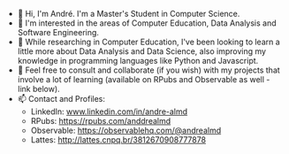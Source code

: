 - 👋 Hi, I'm André. I'm a Master's Student in Computer Science.
- 👀 I'm interested in the areas of Computer Education, Data Analysis and Software Engineering. 
- 🌱 While researching in Computer Education, I've been looking to learn a little more about Data Analysis and Data Science, also improving my knowledge in programming languages like Python and Javascript.
- 💬 Feel free to consult and collaborate (if you wish) with my projects that involve a lot of learning (available on RPubs and Observable as well - link below).
- 📫 Contact and Profiles:
  - LinkedIn: www.linkedin.com/in/andre-almd
  - RPubs: https://rpubs.com/anddrealmd
  - Observable: https://observablehq.com/@andrealmd
  - Lattes: http://lattes.cnpq.br/3812670908777878
  


<!---
almdanddre/almdanddre is a ✨ special ✨ repository because its `README.md` (this file) appears on your GitHub profile.
You can click the Preview link to take a look at your changes.
--->
